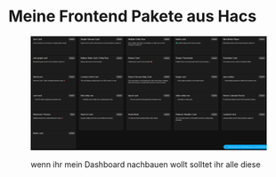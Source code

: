# Meine Frontend Pakete aus Hacs

<figure><img src="../../../.gitbook/assets/image (4) (3).png" alt=""><figcaption><p>wenn ihr mein Dashboard nachbauen wollt solltet ihr alle diese </p></figcaption></figure>
